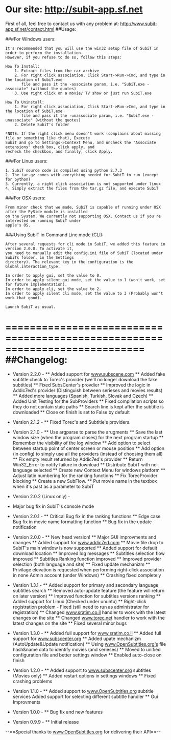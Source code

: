 # Our site: http://subit-app.sf.net

First of all, feel free to contact us with any problem at:
http://www.subit-app.sf.net/contact.html
##Usage:

###For Windows users:

	It's recommended that you will use the win32 setup file of SubiT in order to perform the installation.
	However, if you refuse to do so, follow this steps:
	
	How To Install: 
		1. Extract files from the rar archive
		2. For right click association, Click Start->Run->Cmd, and type in the location of SubiT.exe 
		   file and pass it the -associate param, i.e. "SubiT.exe -associate" (without the quotes)
		3. Use right click on a movie/ TV show or just run SubiT.exe

	How To Uninstall:
		1. For right click association, Click Start->Run->Cmd, and type in the location of SubiT.exe 
		   file and pass it the -unassociate param, i.e. "SubiT.exe -unassociate" (without the quotes)
		2. Delete SubiT's folder

	*NOTE: If the right click menu doesn't work (complains about missing file or something like that), Execute 
	SubiT and go to Settings->Context Menu, and uncheck the "Associate extensions" check box, click apply, and
	recheck the checkbox, and finally, click Apply.

###For Linux users:

	1. SubiT source code is compiled using python 2.7.3
	2. The tar.gz comes with everything needed for SubiT to run (except for python)
	3. Currently, a right click association is not supported under linux
	4. Simply extract the files from the tar.gz file, and execute SubiT

###For OSX users:

	From minor check that we made, SubiT is capable of running under OSX after the PySide module is installed
	on the System. We currently not supporting OSX. Contact us if you're interested on running SubiT under 
	apple's OS.


###Using SubiT in Command Line mode (CLI):

	After several requests for cli mode in SubiT, we added this feature in version 2.0.0. To activate it, 
	you need to manually edit the config.ini file of SubiT (located under SubiTs folder, in the Settings 
	directory). The relevant key in the configuration is the Global.interaction_type.

	In order to apply gui, set the value to 0.
	In order to apply silent gui mode, set the value to 1 (won't work, set for future implementation).
	In order to apply cli, set the value to 2.
	In order to apply silent cli mode, set the value to 3 (Probably won't work that good).

	Launch SubiT as usual.

===========================================================================
##Changelog:
===========================================================================
* Version 2.2.0 -
** Added support for www.subscene.com
** Added fake subtitle check to Torec's provider (we'll no longer download the fake subtitles)
** Fixed SubsCenter's provdier
** Improved the logic in Addic7ed's provider (Distinguish between serieses and movies results)
** Added more languages (Spanish, Turkish, Slovak and Czech)
** Added Unit Testing for the SubProviders
** Fixed compilation scripts so they do not contain staic paths
** Search line is kept after the subtitle is downloaded
** Close on finish is set to False by default

* Version 2.1.2 -
** Fixed Torec's and Subtitle's providers.

* Version 2.1.0 -
** Use argparse to parse the arugments
** Save the last window size (when the program closes) for the next program startup
** Remember the visibility of the log window
** Add option to select between startup point of center screen or mouse position
** Add option (in config) to simply use all the providers (instead of choosing them all)
** Fix empty result returned by Addic7ed's provider
** Return Win32_Error to notify failure in download
** Distribute SubiT with no language selected
** Create new Context Menu for windows platform
** Adjust latin numbering for the ranking functions
** Fix TorecProvider blocking
** Create a new SubFlow.
** Put movie name in the textbox when it's past as a parameter to SubiT

* Version 2.0.2 (Linux only) - 
* Major bug fix in SubiT's console mode

* Version 2.0.1 - 
** Critical Bug fix in the ranking functions
** Edge case Bug fix in movie name formatting function
** Bug fix in the update notification

* Version 2.0.0 - 
** New head version!
** Major GUI improvments and changes
** Added support for www.addic7ed.com
** Movie file drop to SubiT's main window is now supported
** Added support for default download location
** Improved log messages
** Subtitles selection flow improved
** Subtitles Ranking function improved
** Improved provider selection (both language and site)
** Fixed update mechanizm
** Privilage elevation is requested when performing right-click association in none Admin account (under Windows)
** Crashing fixed completely

* Version 1.3.1 - 
** Added support for primary and secondary language subtitles search
** Removed auto-update feature (the feature will return on later version)
** Improved function for subtitles versions ranking
** Added support for Linux (Checked under ununtu)
** Right-click registration problem - Fixed (still need to run as administrator for registration)
** Changed www.sratim.co.il handler to work with the latest changes on the site
** Changed www.torec.net handler to work with the latest changes on the site
** Fixed several minor bugs

* Version 1.3.0 - 
** Added full support for www.sratim.co.il
** Added full support for www.subscenter.org
** Added upate mechanizm (AutoUpdate&Update notification)
** Using www.OpenSubtitles.org's file hash&name data to identify movies (and serieses) 
** Moved to unified configuration file and better settings window
** Enabled auto-close on finish

* Version 1.2.0 - 
** Added support to www.subscenter.org subtitles (Movies only)
** Added restart options in settings windows
** Fixed crashing problems

* Version 1.1.0 - 
** Added support to www.OpenSubtitles.org subtitle services Added support for selecting different subtitle handler 
** Gui Improvments 

* Version 1.0.0 - 
** Bug fix and new features 

* Version 0.9.9 - 
** Initial release


--==Special thanks to www.OpenSubtitles.org for delivering their API==--
